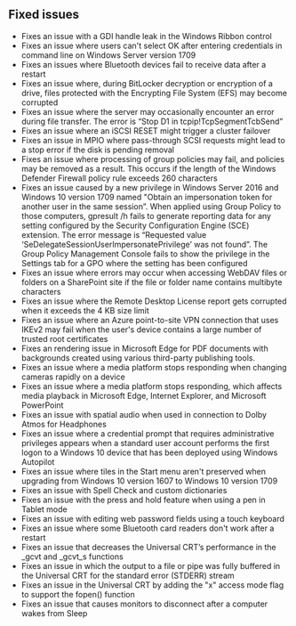 ## Fixed issues
- Fixes an issue with a GDI handle leak in the Windows Ribbon control
- Fixes an issue where users can't select OK after entering credentials in command line on Windows Server version 1709
- Fixes an issues where Bluetooth devices fail to receive data after a restart
- Fixes an issue where, during BitLocker decryption or encryption of a drive, files protected with the Encrypting File System (EFS) may become corrupted
- Fixes an issue where the server may occasionally encounter an error during file transfer. The error is “Stop D1 in tcpip!TcpSegmentTcbSend”
- Fixes an issue where an iSCSI RESET might trigger a cluster failover
- Fixes an issue in MPIO where pass-through SCSI requests might lead to a stop error if the disk is pending removal
- Fixes an issue where processing of group policies may fail, and policies may be removed as a result. This occurs if the length of the Windows Defender Firewall policy rule exceeds 260 characters
- Fixes an issue caused by a new privilege in Windows Server 2016 and Windows 10 version 1709 named "Obtain an impersonation token for another user in the same session”. When applied using Group Policy to those computers, gpresult /h fails to generate reporting data for any setting configured by the Security Configuration Engine (SCE) extension. The error message is “Requested value ‘SeDelegateSessionUserImpersonatePrivilege’ was not found”. The Group Policy Management Console fails to show the privilege in the Settings tab for a GPO where the setting has been configured
- Fixes an issue where errors may occur when accessing WebDAV files or folders on a SharePoint site if the file or folder name contains multibyte characters
- Fixes an issue where the Remote Desktop License report gets corrupted when it exceeds the 4 KB size limit
- Fixes an issue where an Azure point-to-site VPN connection that uses IKEv2 may fail when the user's device contains a large number of trusted root certificates
- Fixes an rendering issue in Microsoft Edge for PDF documents with backgrounds created using various third-party publishing tools.
- Fixes an issue where a media platform stops responding when changing cameras rapidly on a device
- Fixes an issue where a media platform stops responding, which affects media playback in Microsoft Edge, Internet Explorer, and Microsoft PowerPoint
- Fixes an issue with spatial audio when used in connection to Dolby Atmos for Headphones
- Fixes an issue where a credential prompt that requires administrative privileges appears when a standard user account performs the first logon to a Windows 10 device that has been deployed using Windows Autopilot
- Fixes an issue where tiles in the Start menu aren't preserved when upgrading from Windows 10 version 1607 to Windows 10 version 1709
- Fixes an issue with Spell Check and custom dictionaries
- Fixes an issue with the press and hold feature when using a pen in Tablet mode
- Fixes an issue with editing web password fields using a touch keyboard
- Fixes an issue where some Bluetooth card readers don't work after a restart
- Fixes an issue that decreases the Universal CRT’s performance in the _gcvt and _gcvt_s functions
- Fixes an issue in which the output to a file or pipe was fully buffered in the Universal CRT for the standard error (STDERR) stream
- Fixes an issue in the Universal CRT by adding the "x" access mode flag to support the fopen() function
- Fixes an issue that causes monitors to disconnect after a computer wakes from Sleep